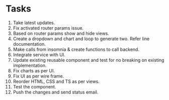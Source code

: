 # Tasks

1. Take latest updates.
2. Fix activated router params issue.
3. Based on router params show and hide views.
4. Create a dropdown and chart and loop to generate two. Refer line documentation.
5. Make calls from insomnia & create functions to call backend.
6. Integrate service with UI.
7. Update existing reusable component and test for no breaking on existing implementation.
8. Fix charts as per UI.
9. Fix UI as per wire frame.
10. Reorder HTML, CSS and TS as per views.
11. Test the component.
12. Push the changes and send status email.
